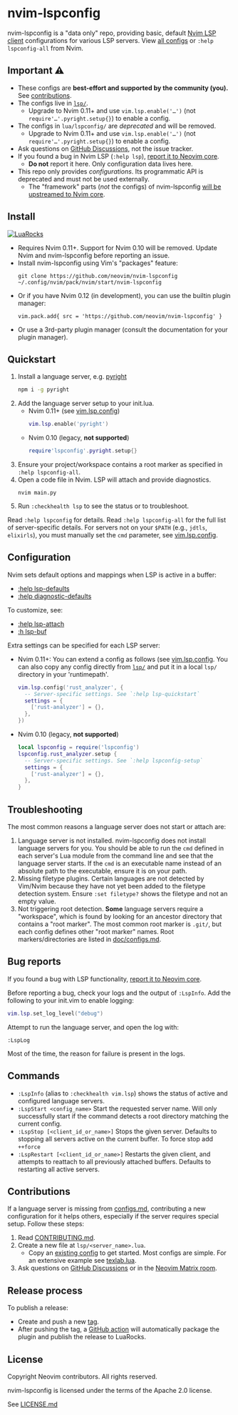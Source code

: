 # nvim-lspconfig

nvim-lspconfig is a "data only" repo, providing basic, default [Nvim LSP client](https://neovim.io/doc/user/lsp.html)
configurations for various LSP servers. View [all configs](doc/configs.md) or `:help lspconfig-all` from Nvim.

## Important ⚠️

* These configs are **best-effort and supported by the community (you).** See [contributions](#contributions).
* The configs live in [`lsp/`](./lsp/).
    * Upgrade to Nvim 0.11+ and use `vim.lsp.enable('…')` (not `require'…'.pyright.setup{}`) to enable a config.
* The configs in `lua/lspconfig/` are *deprecated* and will be removed.
    * Upgrade to Nvim 0.11+ and use `vim.lsp.enable('…')` (not `require'…'.pyright.setup{}`) to enable a config.
* Ask questions on [GitHub Discussions](https://github.com/neovim/neovim/discussions), not the issue tracker.
* If you found a bug in Nvim LSP (`:help lsp`), [report it to Neovim core](https://github.com/neovim/neovim/issues/new?assignees=&labels=bug%2Clsp&template=lsp_bug_report.yml).
    * **Do not** report it here. Only configuration data lives here.
* This repo only provides *configurations*. Its programmatic API is deprecated and must not be used externally.
    * The "framework" parts (*not* the configs) of nvim-lspconfig [will be upstreamed to Nvim core](https://github.com/neovim/neovim/issues/28479).

## Install

[![LuaRocks](https://img.shields.io/luarocks/v/neovim/nvim-lspconfig?logo=lua&color=purple)](https://luarocks.org/modules/neovim/nvim-lspconfig)

* Requires Nvim 0.11+. Support for Nvim 0.10 will be removed. Update Nvim and nvim-lspconfig before reporting an issue.
* Install nvim-lspconfig using Vim's "packages" feature:
  ```
  git clone https://github.com/neovim/nvim-lspconfig ~/.config/nvim/pack/nvim/start/nvim-lspconfig
  ```
* Or if you have Nvim 0.12 (in development), you can use the builtin plugin manager:
  ```
  vim.pack.add{ src = 'https://github.com/neovim/nvim-lspconfig' }
  ```
* Or use a 3rd-party plugin manager (consult the documentation for your plugin manager).

## Quickstart

1. Install a language server, e.g. [pyright](doc/configs.md#pyright)
   ```bash
   npm i -g pyright
   ```
2. Add the language server setup to your init.lua.
    - Nvim 0.11+ (see [vim.lsp.config](#vimlspconfig))
      ```lua
      vim.lsp.enable('pyright')
      ```
    - Nvim 0.10 (legacy, **not supported**)
      ```lua
      require'lspconfig'.pyright.setup{}
      ```
3. Ensure your project/workspace contains a root marker as specified in `:help lspconfig-all`.
4. Open a code file in Nvim. LSP will attach and provide diagnostics.
   ```
   nvim main.py
   ```
5. Run `:checkhealth lsp` to see the status or to troubleshoot.

Read `:help lspconfig` for details. Read `:help lspconfig-all` for the full list of server-specific details.
For servers not on your `$PATH` (e.g., `jdtls`, `elixirls`), you must manually set the `cmd` parameter, see [vim.lsp.config](#vimlspconfig).

## Configuration

Nvim sets default options and mappings when LSP is active in a buffer:
* [:help lsp-defaults](https://neovim.io/doc/user/lsp.html#lsp-defaults)
* [:help diagnostic-defaults](https://neovim.io/doc/user/diagnostic.html#diagnostic-defaults)

To customize, see:
* [:help lsp-attach](https://neovim.io/doc/user/lsp.html#lsp-attach)
* [:h lsp-buf](https://neovim.io/doc/user/lsp.html#lsp-buf)

Extra settings can be specified for each LSP server:

- Nvim 0.11+: You can extend a config as follows (see [vim.lsp.config](#vimlspconfig).
  You can also copy any config directly from [`lsp/`](./lsp/) and put it in a local `lsp/` directory in your 'runtimepath'.
  ```lua
  vim.lsp.config('rust_analyzer', {
    -- Server-specific settings. See `:help lsp-quickstart`
    settings = {
      ['rust-analyzer'] = {},
    },
  })
  ```
- Nvim 0.10 (legacy, **not supported**)
  ```lua
  local lspconfig = require('lspconfig')
  lspconfig.rust_analyzer.setup {
    -- Server-specific settings. See `:help lspconfig-setup`
    settings = {
      ['rust-analyzer'] = {},
    },
  }
  ```

## Troubleshooting

The most common reasons a language server does not start or attach are:

1. Language server is not installed. nvim-lspconfig does not install language servers for you. You should be able to run the `cmd` defined in each server's Lua module from the command line and see that the language server starts. If the `cmd` is an executable name instead of an absolute path to the executable, ensure it is on your path.
2. Missing filetype plugins. Certain languages are not detected by Vim/Nvim because they have not yet been added to the filetype detection system. Ensure `:set filetype?` shows the filetype and not an empty value.
3. Not triggering root detection. **Some** language servers require a "workspace", which is found by looking for an ancestor directory that contains a "root marker". The most common root marker is `.git/`, but each config defines other "root marker" names. Root markers/directories are listed in [doc/configs.md](doc/configs.md).

## Bug reports

If you found a bug with LSP functionality, [report it to Neovim core](https://github.com/neovim/neovim/issues/new?assignees=&labels=bug%2Clsp&template=lsp_bug_report.yml).

Before reporting a bug, check your logs and the output of `:LspInfo`. Add the following to your init.vim to enable logging:

```lua
vim.lsp.set_log_level("debug")
```

Attempt to run the language server, and open the log with:

```
:LspLog
```
Most of the time, the reason for failure is present in the logs.

## Commands

* `:LspInfo` (alias to `:checkhealth vim.lsp`) shows the status of active and configured language servers.
* `:LspStart <config_name>` Start the requested server name. Will only successfully start if the command detects a root directory matching the current config.
* `:LspStop [<client_id_or_name>]` Stops the given server. Defaults to stopping all servers active on the current buffer. To force stop add `++force`
* `:LspRestart [<client_id_or_name>]` Restarts the given client, and attempts to reattach to all previously attached buffers. Defaults to restarting all active servers.

## Contributions

If a language server is missing from [configs.md](doc/configs.md), contributing
a new configuration for it helps others, especially if the server requires special setup. Follow these steps:

1. Read [CONTRIBUTING.md](CONTRIBUTING.md).
2. Create a new file at `lsp/<server_name>.lua`.
    - Copy an [existing config](https://github.com/neovim/nvim-lspconfig/tree/master/lsp)
      to get started. Most configs are simple. For an extensive example see
      [texlab.lua](https://github.com/neovim/nvim-lspconfig/blob/master/lsp/texlab.lua).
3. Ask questions on [GitHub Discussions](https://github.com/neovim/neovim/discussions) or in the [Neovim Matrix room](https://app.element.io/#/room/#neovim:matrix.org).

## Release process

To publish a release:

- Create and push a new [tag](https://github.com/neovim/nvim-lspconfig/tags).
- After pushing the tag, a [GitHub action](./.github/workflows/release.yml)
  will automatically package the plugin and publish the release to LuaRocks.

## License

Copyright Neovim contributors. All rights reserved.

nvim-lspconfig is licensed under the terms of the Apache 2.0 license.

See [LICENSE.md](./LICENSE.md)

